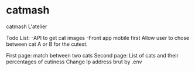 # catmash
catmash L'atelier

Todo List:
-API to get cat images
-Front app mobile first
Allow user to chose between cat A or B for the cutest.

First page:
match between two cats
Second page:
List of cats and their percentages of cutiness
Change Ip address brut by .env
